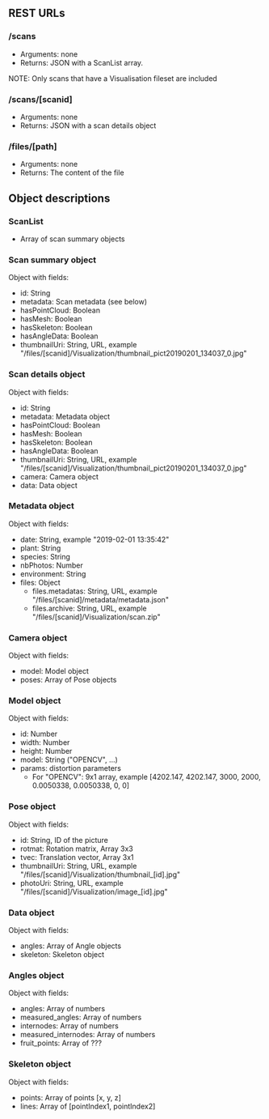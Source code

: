 ## REST URLs

### /scans
* Arguments: none
* Returns: JSON with a ScanList array.

NOTE: Only scans that have a Visualisation fileset are included 


### /scans/\[scanid\]
* Arguments: none
* Returns: JSON with a scan details object   


### /files/\[path\]
* Arguments: none
* Returns: The content of the file  

## Object descriptions

### ScanList
* Array of scan summary objects


### Scan summary object
Object with fields:
* id: String
* metadata: Scan metadata (see below)
* hasPointCloud: Boolean
* hasMesh: Boolean
* hasSkeleton: Boolean
* hasAngleData: Boolean
* thumbnailUri: String, URL, example "/files/\[scanid\]/Visualization/thumbnail_pict20190201_134037_0.jpg"


### Scan details object
Object with fields:
* id: String
* metadata: Metadata object
* hasPointCloud: Boolean
* hasMesh: Boolean
* hasSkeleton: Boolean
* hasAngleData: Boolean
* thumbnailUri: String, URL, example "/files/\[scanid\]/Visualization/thumbnail_pict20190201_134037_0.jpg"
* camera: Camera object
* data: Data object


### Metadata object
Object with fields:
* date: String, example "2019-02-01 13:35:42"
* plant: String
* species: String
* nbPhotos: Number
* environment: String
* files: Object
    * files.metadatas: String, URL, example "/files/\[scanid\]/metadata/metadata.json"
    * files.archive: String, URL, example "/files/\[scanid\]/Visualization/scan.zip"


### Camera object
Object with fields:
* model: Model object
* poses: Array of Pose objects


### Model object
Object with fields:
* id: Number
* width: Number
* height: Number
* model: String ("OPENCV", ...)
* params: distortion parameters
    * For "OPENCV": 9x1 array, example [4202.147, 4202.147, 3000, 2000, 0.0050338, 0.0050338, 0, 0]


### Pose object
Object with fields:
* id: String, ID of the picture
* rotmat: Rotation matrix, Array 3x3
* tvec: Translation vector, Array 3x1
* thumbnailUri: String, URL, example "/files/\[scanid\]/Visualization/thumbnail_\[id\].jpg"
* photoUri: String, URL, example "/files/\[scanid\]/Visualization/image_\[id\].jpg"


### Data object
Object with fields:
* angles: Array of Angle objects
* skeleton: Skeleton object


### Angles object
Object with fields:
* angles: Array of numbers
* measured_angles: Array of numbers
* internodes: Array of numbers
* measured_internodes: Array of numbers
* fruit_points: Array of ???


### Skeleton object
Object with fields:
* points: Array of points [x, y, z]
* lines: Array of [pointIndex1, pointIndex2]



